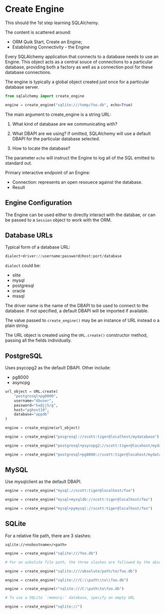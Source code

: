 # Create Engine

This should the 1st step learning SQLAlchemy.

The content is scattered around:

* ORM Quik Start, Create an Engine;
* Establishing  Connectivity - the Engine

Every SQLAlchemy application that connects to a database needs to use an Engine. This object acts as a central souce of connections to a particular database, providing both a factory as well as a connection pool for these database connections.

The engine is typically a global object created just once for a particular database server.

```py
from sqlalchemy import create_engine

engine = create_engine("sqlite:///temp/foo.db", echo=True)
```

The main argument to create_engine is a string URL:

1. What kind of database are we communicating with?

2. What DBAPI are we using? If omitted, SQLAlchemy will use a default DBAPI for the particular database selected.

3. How to locate the database?

The parameter `echo` will instruct the Engine to log all of the SQL emitted to standard out.

Primary interactive endpoint of an Engine:

* Connection: represents an open resouece against the database.
* Result

## Engine Configuration

The Engine can be used either to directly interact with the databae, or can be passed to a `Session` object to work with the ORM.

## Database URLs

Typical form of a database URL:

```py
dialect+driver://username:password@host:port/database
```

`dialect` could be:

* slite
* mysql
* postgresql
* oracle
* mssql

The driver name is the name of the DBAPI to be used to connect to the database. If not specified, a default DBAPI will be imported if available.

The value passed to `create_engine()` may be an instance of URL instead o a plain string.

The URL object is created using the `URL.create()` constructor method, passing all the fields individually.

## PostgreSQL

Uses psycopg2 as the default DBAPI. Other include:

* pg8000
* asyncpg

```py
url_object = URL.create(
    "postgresql+pg8000",
    username="dbuser",
    password="kx@jj5/g",
    host="pghost10",
    database="appdb"
)

engine = create_engine(url_object)

engine = create_engine("posgresql://scott:tiger@localhost/mydatabase")

engine = create_engine("postgresql+psycopg2://scott:tiger@locahost/mydatabase")

engine = create_engine("postgresql+pg8000://scott:tiger@locahost/mydatabase")
```

## MySQL

Use mysqlclient as the default DBAPI.

```py
engine = create_engine("mysql://scott:tiger@localhost/foo")

engine = create_engine("mysql+mysqldb://scott:tiger@localhost/foo")

engine = create_engine("mysql+pymysql://scott:tiger@localhost/foo")
```

## SQLite

For a relative file path, there are 3 slashes:

`sqlite://<nohostname>/<path>`

```py
engine = create_engine("sqlite:///foo.db")

# For an asbolute file path, the three slashes are followed by the absolute path:

engine = create_engine("sqlite:////absolute/path/to/foo.db")

engine = create_engine("sqlite:///C:\\path\\to\\foo.db")

engine = create_engine(r"sqlite:///C:\path\to\foo.db")

# To use a SQLite `:memory:` database, specify an empty URL

engine = create_engine("sqlite://")
```